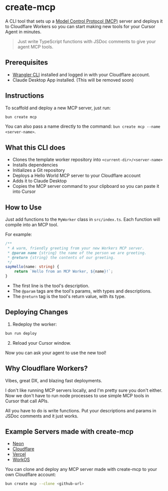 # create-mcp

A CLI tool that sets up a [Model Control Protocol (MCP)](https://modelcontextprotocol.io) server and deploys it to Cloudflare Workers so you can start making new tools for your Cursor Agent in minutes.

> Just write TypeScript functions with JSDoc comments to give your agent MCP tools.

## Prerequisites

- [Wrangler CLI](https://developers.cloudflare.com/workers/wrangler/install-and-update/) installed and logged in with your Cloudflare account.
- Claude Desktop App installed. (This will be removed soon)

## Instructions

To scaffold and deploy a new MCP server, just run:

```bash
bun create mcp
```

You can also pass a name directly to the command: `bun create mcp --name <server-name>`.

## What this CLI does

- Clones the template worker repository into `<current-dir>/<server-name>`
- Installs dependencies
- Initializes a Git repository
- Deploys a Hello World MCP server to your Cloudflare account
- Adds it to Claude Desktop
- Copies the MCP server command to your clipboard so you can paste it into Cursor

## How to Use

Just add functions to the `MyWorker` class in `src/index.ts`. Each function will compile into an MCP tool.

For example:

```typescript
/**
 * A warm, friendly greeting from your new Workers MCP server.
 * @param name {string} the name of the person we are greeting.
 * @return {string} the contents of our greeting.
 */
sayHello(name: string) {
    return `Hello from an MCP Worker, ${name}!`;
}
```

- The first line is the tool's description.
- The `@param` tags are the tool's params, with types and descriptions.
- The `@return` tag is the tool's return value, with its type.

## Deploying Changes

1. Redeploy the worker:

```bash
bun run deploy
```

2. Reload your Cursor window.

Now you can ask your agent to use the new tool!

## Why Cloudflare Workers?

Vibes, great DX, and blazing fast deployments.

I don't like running MCP servers locally, and I'm pretty sure you don't either. Now we don't have to run node processes to use simple MCP tools in Cursor that call APIs.

All you have to do is write functions. Put your descriptions and params in JSDoc comments and it just works.

## Example Servers made with create-mcp

- [Neon](https://github.com/zueai/neon-mcp)
- [Cloudflare](https://github.com/zueai/cloudflare-api-mcp)
- [Vercel](https://github.com/zueai/vercel-api-mcp)
- [WorkOS](https://github.com/zueai/workos-mcp)

You can clone and deploy any MCP server made with create-mcp to your own Cloudflare account:

```bash
bun create mcp --clone <github-url>
```
